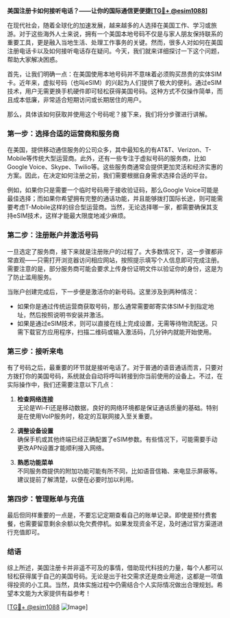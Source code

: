 **美国注册卡如何接听电话？——让你的国际通信更便捷[[TG💪+ @esim1088](https://t.me/s/esim1088)]**

在现代社会，随着全球化的加速发展，越来越多的人选择在美国工作、学习或旅游。对于这些海外人士来说，拥有一个美国本地号码不仅是与家人朋友保持联系的重要工具，更是融入当地生活、处理工作事务的关键。然而，很多人对如何在美国注册电话卡以及如何接听电话存在疑问。今天，我们就来详细探讨一下这个问题，帮助大家解决困惑。

首先，让我们明确一点：在美国使用本地号码并不意味着必须购买昂贵的实体SIM卡。近年来，虚拟号码（也叫eSIM）的兴起为人们提供了极大的便利。通过eSIM技术，用户无需更换手机硬件即可轻松获得美国号码。这种方式不仅操作简单，而且成本低廉，非常适合短期访问或长期居住的用户。

那么，具体该如何获取并使用这个号码呢？接下来，我们将分步骤进行讲解。

### **第一步：选择合适的运营商和服务商**

在美国，提供移动通信服务的公司众多，其中最知名的有AT&T、Verizon、T-Mobile等传统大型运营商。此外，还有一些专注于虚拟号码的服务商，比如Google Voice、Skype、Twilio等。这些服务商通常会提供更加灵活和经济实惠的方案。因此，在决定如何注册之前，我们需要根据自身需求选择合适的平台。

例如，如果你只是需要一个临时号码用于接收验证码，那么Google Voice可能是最佳选择；而如果你希望拥有完整的通话功能，并且能够拨打国际长途，则可能需要考虑T-Mobile这样的综合型运营商。当然，无论选择哪一家，都需要确保其支持eSIM技术，这样才能最大限度地减少麻烦。

### **第二步：注册账户并激活号码**

一旦选定了服务商，接下来就是注册账户的过程了。大多数情况下，这一步骤都非常直观——只需打开浏览器访问相应网站，按照提示填写个人信息即可完成注册。需要注意的是，部分服务商可能会要求上传身份证明文件以验证你的身份，这是为了防止滥用服务。

当账户创建完成后，下一步便是激活你的新号码。这里涉及到两种情况：

- 如果你是通过传统运营商获取号码，那么通常需要邮寄实体SIM卡到指定地址，然后按照说明书安装并激活。
- 如果是通过eSIM技术，则可以直接在线上完成设置，无需等待物流配送。只需下载官方应用程序，扫描二维码或输入激活码，几分钟内就能开始使用。

### **第三步：接听来电**

有了号码之后，最重要的环节就是接听电话了。对于普通的语音通话而言，只要对方拨打你的美国号码，系统就会自动将呼叫转接到你当前使用的设备上。不过，在实际操作中，我们还需要注意以下几点：

1. **检查网络连接**  
   无论是Wi-Fi还是移动数据，良好的网络环境都是保证通话质量的基础。特别是在使用VoIP服务时，稳定的互联网接入至关重要。

2. **调整设备设置**  
   确保手机或其他终端已经正确配置了eSIM参数。有些情况下，可能需要手动更改APN设置才能顺利接入网络。

3. **熟悉功能菜单**  
   不同服务商提供的附加功能可能有所不同，比如语音信箱、来电显示屏蔽等。建议提前了解清楚，以便在必要时加以利用。

### **第四步：管理账单与充值**

最后但同样重要的一点是，不要忘记定期查看自己的账单记录。即使是预付费套餐，也需要留意剩余余额以免欠费停机。如果发现资金不足，及时通过官方渠道进行充值即可。

### **结语**

综上所述，美国注册卡并非遥不可及的事情，借助现代科技的力量，每个人都可以轻松获得属于自己的美国号码。无论是出于社交需求还是商业用途，这都是一项值得投资的小工具。当然，具体实施过程中仍需结合个人实际情况做出合理规划。希望本文能为大家提供有益参考！

[[TG💪+ @esim1088](https://t.me/s/esim1088) ![Image](https://i.postimg.cc/4NQfJmqS/Snipaste-2025-05-13-00-14-12.png)]